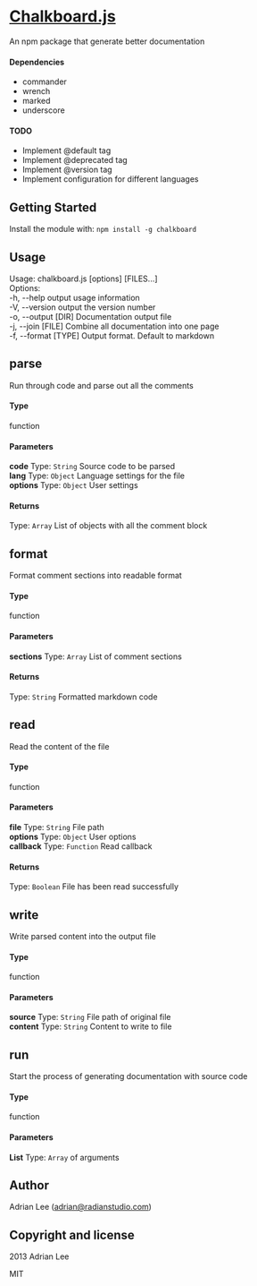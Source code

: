 
[Chalkboard.js](https://github.com/adrianlee44/chalkboard)
===
An npm package that generate better documentation  

#### Dependencies
- commander  
- wrench  
- marked  
- underscore  

#### TODO
- Implement @default tag  
- Implement @deprecated tag  
- Implement @version tag  
- Implement configuration for different languages  


Getting Started
---

Install the module with: `npm install -g chalkboard`  


Usage
---

Usage: chalkboard.js [options] [FILES...]  
Options:  
-h, --help           output usage information  
-V, --version        output the version number  
-o, --output [DIR]   Documentation output file  
-j, --join [FILE]    Combine all documentation into one page  
-f, --format [TYPE]  Output format. Default to markdown  


parse
---

Run through code and parse out all the comments  

#### Type
function
#### Parameters
**code**
Type: `String`
Source code to be parsed  
**lang**
Type: `Object`
Language settings for the file  
**options**
Type: `Object`
User settings  

#### Returns
Type: `Array`
List of objects with all the comment block  


format
---

Format comment sections into readable format  

#### Type
function
#### Parameters
**sections**
Type: `Array`
List of comment sections  

#### Returns
Type: `String`
Formatted markdown code  


read
---

Read the content of the file  

#### Type
function
#### Parameters
**file**
Type: `String`
File path  
**options**
Type: `Object`
User options  
**callback**
Type: `Function`
Read callback  

#### Returns
Type: `Boolean`
File has been read successfully  


write
---

Write parsed content into the output file  

#### Type
function
#### Parameters
**source**
Type: `String`
File path of original file  
**content**
Type: `String`
Content to write to file  


run
---

Start the process of generating documentation with source code  

#### Type
function
#### Parameters
**List**
Type: `Array`
of arguments  

## Author
Adrian Lee (adrian@radianstudio.com)
## Copyright and license
2013 Adrian Lee

MIT
